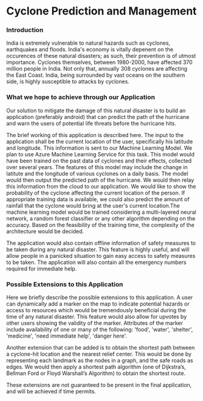 # Cyclone Prediction and Management

### Introduction

India is extremely vulnerable to natural hazards such as cyclones, earthquakes and floods. India's economy is vitally depenent on the occurences of these natural disasters; as such, their prevention is of utmost importance. Cyclones themselves, between 1980-2000, have affected 370 million people in India. Not only that, annually 308 cyclones are affecting the East Coast. India, being surrounded by vast oceans on the southern side, is highly susceptible to attacks by cyclones.

### What we hope to achieve through our Application

Our solution to mitigate the damage of this natural disaster is to build an application (preferably android) that can predict the path of the hurricane and warn the users of potential life threats before the hurricane hits.

The brief working of this application is described here. The input to the application shall be the current location of the user, specifically his latitude and longitude. This information is sent to our Machine Learning Model. We plan to use Azure Machine Learning Service for this task. This model would have been trained on the past data of cyclones and their effects, collected over several years. The features of this model may include the change in latitute and the longitude of various cyclones on a daily basis. The model would then output the predicted path of the hurricane. We would then relay this information from the cloud to our application. We would like to show the probability of the cyclone affecting the current location of the person. If appropriate training data is available, we could also predict the amount of rainfall that the cyclone would bring at the user's current location.The machine learning model would be trained considering a multi-layered neural network, a random forest classifier or any other algorithm depending on the accuracy. Based on the feasibility of the training time, the complexity of the architecture would be decided.

The application would also contain offline information of safety measures to be taken during any natural disaster. This feature is highly useful, and will allow people in a panicked situation to gain easy access to safety measures to be taken. The application will also contain all the emergency numbers required for immediate help. 


### Possible Extensions to this Application

Here we briefly describe the possible extensions to this application. A user can dynamically add a marker on the map to indicate potential hazards or access to resources which would be tremendously beneficial during the time of any natural disaster. This feature would also allow for upvotes by other users showing the validity of the marker. Attributes of the marker include availability of one or many of the following: 'food', 'water', 'shelter', 'medicine', 'need immediate help', 'danger here'.

Another extension that can be added is to obtain the shortest path between a cyclone-hit location and the nearest relief center. This would be done by representing each landmark as the nodes in a graph, and the safe roads as edges. We would then apply a shortest path algorithm (one of Dijkstra’s, Bellman Ford or Floyd Warshall’s Algorithm) to obtain the shortest route.

These extensions are not guaranteed to be present in the final application, and will be achieved if time permits. 
